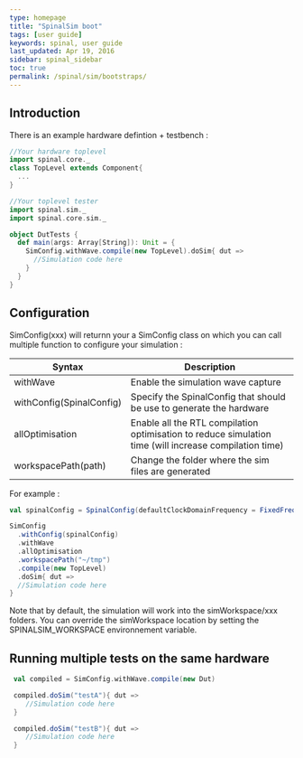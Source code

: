 ```yaml
---
type: homepage
title: "SpinalSim boot"
tags: [user guide]
keywords: spinal, user guide
last_updated: Apr 19, 2016
sidebar: spinal_sidebar
toc: true
permalink: /spinal/sim/bootstraps/
---
```


## Introduction

There is an example hardware defintion + testbench :

```scala
//Your hardware toplevel
import spinal.core._
class TopLevel extends Component{
  ...
}

//Your toplevel tester
import spinal.sim._
import spinal.core.sim._

object DutTests {
  def main(args: Array[String]): Unit = {
    SimConfig.withWave.compile(new TopLevel).doSim{ dut =>
      //Simulation code here
    }
  }
}
```

## Configuration

SimConfig(xxx) will returnn your a SimConfig class on which you can call multiple function to configure your simulation :

| Syntax                            | Description                                                                         |
| --------------------------------- | ----------------------------------------------------------------------------------- |
| withWave                          |  Enable the simulation wave capture                                         |
| withConfig(SpinalConfig)          |  Specify the SpinalConfig that should be use to generate the hardware                       |
| allOptimisation                   |  Enable all the RTL compilation optimisation to reduce simulation time (will increase compilation time)              |
| workspacePath(path)               | Change the folder where the sim files are generated |

For example :

```scala
val spinalConfig = SpinalConfig(defaultClockDomainFrequency = FixedFrequency(10 MHz))

SimConfig
  .withConfig(spinalConfig)
  .withWave
  .allOptimisation
  .workspacePath("~/tmp")
  .compile(new TopLevel)
  .doSim{ dut =>
  //Simulation code here
}
```

Note that by default, the simulation will work into the simWorkspace/xxx folders. You can override the simWorkspace location by setting the SPINALSIM_WORKSPACE environnement variable.

## Running multiple tests on the same hardware

```scala
 val compiled = SimConfig.withWave.compile(new Dut)

 compiled.doSim("testA"){ dut =>
    //Simulation code here
 }

 compiled.doSim("testB"){ dut =>
    //Simulation code here
 }
```
